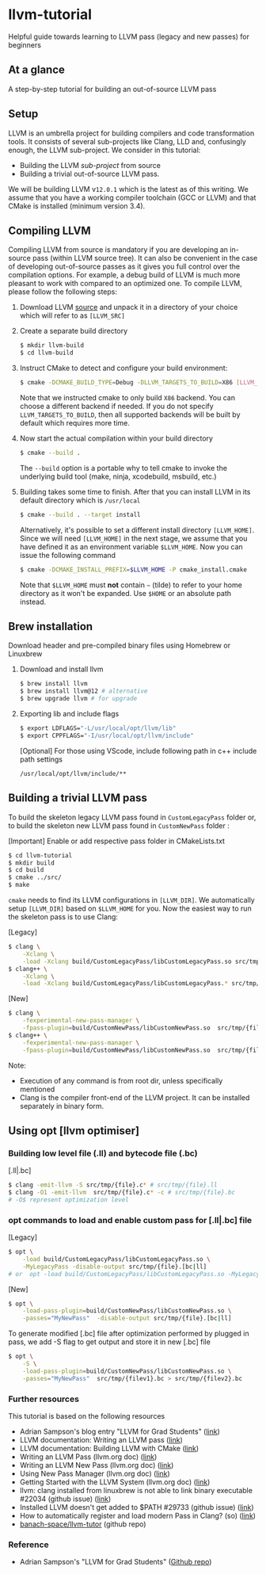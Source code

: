 # llvm-tutorial
Helpful guide towards learning to LLVM pass (legacy and new passes) for beginners
## At a glance ##
A step-by-step tutorial for building an out-of-source LLVM pass


## Setup ##

LLVM is an umbrella project for building compilers
and code transformation tools. It consists of several sub-projects like Clang,
LLD and, confusingly enough, the LLVM sub-project. We consider in this tutorial:
- Building the LLVM *sub-project* from source
- Building a trivial out-of-source LLVM pass.

We will be building LLVM v`12.0.1` which is the latest as of this writing.
We assume that you have a working compiler toolchain (GCC or LLVM) and that CMake is installed (minimum version 3.4).


## Compiling LLVM ##
Compiling LLVM from source is mandatory if you are developing an in-source pass (within LLVM source tree).
It can also be convenient in the case of developing out-of-source passes as it gives you full control over the compilation options.
For example, a debug build of LLVM is much more pleasant to work with compared to an optimized one. To compile LLVM, please follow the following steps:

1.  Download LLVM [source](http://llvm.org/releases/)
and unpack it in a directory of your choice which will refer to as `[LLVM_SRC]`

2. Create a separate build directory
    ```bash
    $ mkdir llvm-build
    $ cd llvm-build
    ```
3. Instruct CMake to detect and configure your build environment:

    ```bash
    $ cmake -DCMAKE_BUILD_TYPE=Debug -DLLVM_TARGETS_TO_BUILD=X86 [LLVM_SRC]
    ```
    Note that we instructed cmake to only build `X86` backend.
    You can choose a different backend if needed. If you do not specify `LLVM_TARGETS_TO_BUILD`,
    then all supported backends will be built by default which requires more time.

4. Now start the actual compilation within your build directory

    ```bash
    $ cmake --build .
    ```
    The `--build` option is a portable why to tell cmake to invoke the underlying
    build tool (make, ninja, xcodebuild, msbuild, etc.)

5. Building takes some time to finish. After that you can install LLVM in its default directory which is `/usr/local`
    ```bash
    $ cmake --build . --target install
    ```
    Alternatively, it's possible to set a different install directory `[LLVM_HOME]`.
    Since we will need `[LLVM_HOME]` in the next stage, we assume that you have defined
    it as an environment variable `$LLVM_HOME`. Now you can issue the following command
    ```bash
    $ cmake -DCMAKE_INSTALL_PREFIX=$LLVM_HOME -P cmake_install.cmake
    ```
    Note that `$LLVM_HOME` must __not__ contain `~` (tilde) to refer to your home directory
    as it won't be expanded. Use `$HOME` or an absolute path instead.


## Brew installation ##
Download header and pre-compiled binary files using Homebrew or Linuxbrew

1. Download and install llvm
    ```bash
    $ brew install llvm
    $ brew install llvm@12 # alternative
    $ brew upgrade llvm # for upgrade
    ```

2. Exporting lib and include flags
    ```bash
    $ export LDFLAGS="-L/usr/local/opt/llvm/lib"
    $ export CPPFLAGS="-I/usr/local/opt/llvm/include"
    ```

    [Optional] For those using VScode, include following path in c++ include path settings
    ```
    /usr/local/opt/llvm/include/**
    ```


## Building a trivial LLVM pass ##

To build the skeleton legacy LLVM pass found in `CustomLegacyPass` folder or,
to build the skeleton new LLVM pass found in `CustomNewPass` folder :

[Important] Enable or add respective pass folder in CMakeLists.txt

```bash
$ cd llvm-tutorial
$ mkdir build
$ cd build
$ cmake ../src/
$ make
```

`cmake` needs to find its LLVM configurations in `[LLVM_DIR]`. We automatically
setup `[LLVM_DIR]` based on `$LLVM_HOME` for you. Now the easiest way to run the skeleton pass is to use Clang:

[Legacy]
```bash
$ clang \
    -Xclang \
    -load -Xclang build/CustomLegacyPass/libCustomLegacyPass.so src/tmp/{file}.c # C frontend
$ clang++ \
    -Xclang \
    -load -Xclang build/CustomLegacyPass/libCustomLegacyPass.* src/tmp/{file}.cpp # C++ frontend
```
[New]
```bash
$ clang \
    -fexperimental-new-pass-manager \
    -fpass-plugin=build/CustomNewPass/libCustomNewPass.so  src/tmp/{file}.c # C frontend
$ clang++ \
    -fexperimental-new-pass-manager \
    -fpass-plugin=build/CustomNewPass/libCustomNewPass.so  src/tmp/{file}.cpp # C++ frontend
```

Note:
- Execution of any command is from root dir, unless specifically mentioned
- Clang is the compiler front-end of the LLVM project. It can be installed separately in binary form.

## Using opt [llvm optimiser] ##

### Building low level file (.ll) and bytecode file (.bc) ###

[.ll|.bc]
```bash
$ clang -emit-llvm -S src/tmp/{file}.c* # src/tmp/{file}.ll
$ clang -O1 -emit-llvm  src/tmp/{file}.c* -c # src/tmp/{file}.bc
# -O$ represent optimization level
```

### opt commands to load and enable custom pass for [.ll|.bc] file
[Legacy]
```bash
$ opt \
    -load build/CustomLegacyPass/libCustomLegacyPass.so \
    -MyLegacyPass -disable-output src/tmp/{file}.[bc|ll] 
# or  opt -load build/CustomLegacyPass/libCustomLegacyPass.so -MyLegacyPass < src/tmp/{file}.[bc|ll]  > /dev/null     
```
[New]
```bash
$ opt \
    -load-pass-plugin=build/CustomNewPass/libCustomNewPass.so \
    -passes="MyNewPass"  -disable-output src/tmp/{file}.[bc|ll]
```

To generate modified [.bc] file after optimization performed by plugged in pass, 
we add -S flag to get output and store it in new [.bc] file

```bash
$ opt \
    -S \
    -load-pass-plugin=build/CustomNewPass/libCustomNewPass.so \
    -passes="MyNewPass"  src/tmp/{filev1}.bc > src/tmp/{filev2}.bc
```

### Further resources
This tutorial is based on the following resources

- Adrian Sampson's blog entry "LLVM for Grad Students" ([link](http://adriansampson.net/blog/llvm.html))
- LLVM documentation: Writing an LLVM pass ([link](http://llvm.org/docs/WritingAnLLVMPass.html))
- LLVM documentation: Building LLVM with CMake ([link](http://llvm.org/docs/CMake.html#cmake-out-of-source-pass))
- Writing an LLVM Pass (llvm.org doc) ([link](https://llvm.org/docs/WritingAnLLVMPass.html))
- Writing an LLVM New Pass (llvm.org doc) ([link](https://llvm.org/docs/WritingAnLLVMNewPMPass.html))
- Using New Pass Manager (llvm.org doc) ([link](https://llvm.org/docs/NewPassManager.html))
- Getting Started with the LLVM System (llvm.org doc) ([link](https://llvm.org/docs/GettingStarted.html))
- llvm: clang installed from linuxbrew is not able to link binary executable #22034 (github issue) ([link](https://github.com/Homebrew/linuxbrew-core/issues/22034))
- Installed LLVM doesn't get added to $PATH #29733 (github issue) ([link](https://github.com/Homebrew/legacy-homebrew/issues/29733))
- How to automatically register and load modern Pass in Clang? (so) ([link](https://stackoverflow.com/questions/54447985/how-to-automatically-register-and-load-modern-pass-in-clang))
- [banach-space/llvm-tutor](https://github.com/banach-space/llvm-tutor) (github repo)

### Reference ###
- Adrian Sampson's "LLVM for Grad Students" ([Github repo](https://github.com/sampsyo/llvm-pass-skeleton))
